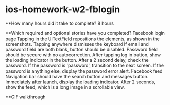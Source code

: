 ios-homework-w2-fblogin
=======================
**How many hours did it take to complete?
8 hours

**Which required and optional stories have you completed?
Facebook login page
      Tapping in the UITextField repositions the elements, as shown in the screenshots.
      Tapping anywhere dismisses the keyboard
      If email and password field are both blank, button should be disabled.
      Password field should be secure with no autocorrection.
      After tapping log in button, show the loading indicator in the button. After a 2 second delay, check the password.
      If the password is 'password', transition to the next screen.
      If the password is anything else, display the password error alert.
Facebook feed
      Navigation bar should have the search button and messages button.
      Immediately after launch, display the loading indicator.
      After 2 seconds, show the feed, which is a long image in a scrollable view.


**GIF walkthrough


